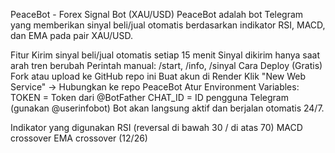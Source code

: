 PeaceBot - Forex Signal Bot (XAU/USD)
PeaceBot adalah bot Telegram yang memberikan sinyal beli/jual otomatis berdasarkan indikator RSI, MACD, dan EMA pada pair XAU/USD.

Fitur
Kirim sinyal beli/jual otomatis setiap 15 menit
Sinyal dikirim hanya saat arah tren berubah
Perintah manual: /start, /info, /sinyal
Cara Deploy (Gratis)
Fork atau upload ke GitHub repo ini
Buat akun di Render
Klik "New Web Service" → Hubungkan ke repo PeaceBot
Atur Environment Variables:
TOKEN = Token dari @BotFather
CHAT_ID = ID pengguna Telegram (gunakan @userinfobot)
Bot akan langsung aktif dan berjalan otomatis 24/7.

Indikator yang digunakan
RSI (reversal di bawah 30 / di atas 70)
MACD crossover
EMA crossover (12/26)
